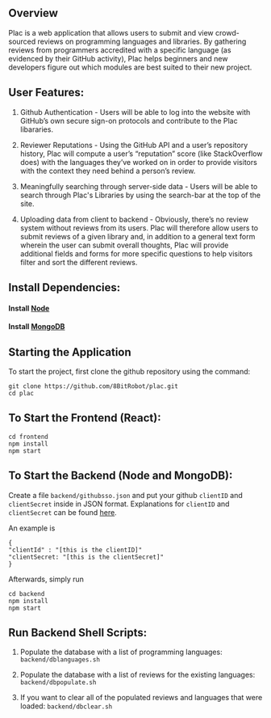## Overview
Plac is a web application that allows users to submit and view crowd-sourced reviews on programming languages and libraries. By gathering reviews from programmers accredited with a specific language (as evidenced by their GitHub activity), Plac helps beginners and new developers figure out which modules are best suited to their new project.

## User Features:
1. Github Authentication - Users will be able to log into the website with GitHub’s own secure sign-on protocols and contribute to the Plac libararies.

2. Reviewer Reputations -  Using the GitHub API and a user’s repository history, Plac will compute a user’s “reputation” score (like StackOverflow does) with the languages they’ve worked on in order to provide visitors with the context they need behind a person’s review. 

3. Meaningfully searching through server-side data - Users will be able to search through Plac's Libraries by using the search-bar at the top of the site.

4. Uploading data from client to backend -  Obviously, there’s no review system without reviews from its users. Plac will therefore allow users to submit reviews of a given library and, in addition to a general text form wherein the user can submit overall thoughts, Plac will provide additional fields and forms for more specific questions to help visitors filter and sort the different reviews.

## Install Dependencies:

#### Install [Node](https://nodejs.org/en/download/)

#### Install [MongoDB](https://docs.mongodb.com/manual/installation/#:~:text=MongoDB%20Installation%20Tutorials%20¶%20%20%20%20Platform,%20%20Install%20MongoDB%20Enterprise%20with%20Docker%20)

## Starting the Application
To start the project, first clone the github repository using the command:
```
git clone https://github.com/8BitRobot/plac.git
cd plac
```

## To Start the Frontend (React):
```
cd frontend
npm install
npm start
```
## To Start the Backend (Node and MongoDB):
Create a file `backend/githubsso.json` and put your github `clientID` and `clientSecret` inside in JSON format. Explanations for `clientID` and `clientSecret` can be found [here](https://docs.github.com/en/rest/guides/basics-of-authentication).

An example is 
```
{
"clientId" : "[this is the clientID]"
"clientSecret: "[this is the clientSecret]"
}
```

Afterwards, simply run
```
cd backend
npm install
npm start
```
## Run Backend Shell Scripts:

1. Populate the database with a list of programming languages: `backend/dblanguages.sh`

2. Populate the database with a list of reviews for the existing languages: `backend/dbpopulate.sh`

3. If you want to clear all of the populated reviews and languages that were loaded: `backend/dbclear.sh`

